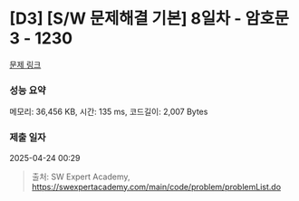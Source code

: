 # [D3] [S/W 문제해결 기본] 8일차 - 암호문3 - 1230 

[문제 링크](https://swexpertacademy.com/main/code/problem/problemDetail.do?contestProbId=AV14zIwqAHwCFAYD) 

### 성능 요약

메모리: 36,456 KB, 시간: 135 ms, 코드길이: 2,007 Bytes

### 제출 일자

2025-04-24 00:29



> 출처: SW Expert Academy, https://swexpertacademy.com/main/code/problem/problemList.do